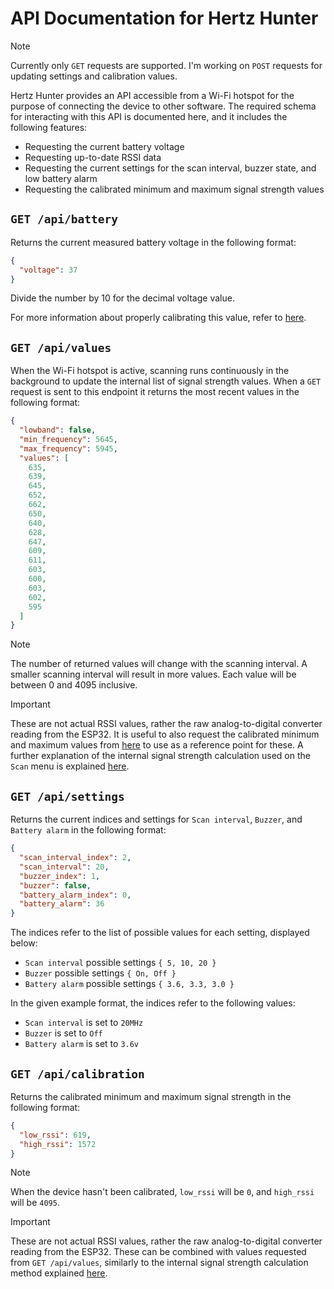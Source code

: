 # API Documentation for Hertz Hunter

> [!NOTE]
>
> Currently only `GET` requests are supported. I'm working on `POST` requests for updating settings and calibration values.

Hertz Hunter provides an API accessible from a Wi-Fi hotspot for the purpose of connecting the device to other software. The required schema for interacting with this API is documented here, and it includes the following features:

- Requesting the current battery voltage
- Requesting up-to-date RSSI data
- Requesting the current settings for the scan interval, buzzer state, and low battery alarm
- Requesting the calibrated minimum and maximum signal strength values

## `GET /api/battery`

Returns the current measured battery voltage in the following format:

```json
{
  "voltage": 37
}
```

Divide the number by 10 for the decimal voltage value.

For more information about properly calibrating this value, refer to [here](README.md#battery-calibration).

## `GET /api/values`

When the Wi-Fi hotspot is active, scanning runs continuously in the background to update the internal list of signal strength values. When a `GET` request is sent to this endpoint it returns the most recent values in the following format:

```json
{
  "lowband": false,
  "min_frequency": 5645,
  "max_frequency": 5945,
  "values": [
    635,
    639,
    645,
    652,
    662,
    650,
    640,
    628,
    647,
    609,
    611,
    603,
    600,
    603,
    602,
    595
  ]
}
```

> [!NOTE]
>
> The number of returned values will change with the scanning interval. A smaller scanning interval will result in more values. Each value will be between 0 and 4095 inclusive.

> [!IMPORTANT]
>
> These are not actual RSSI values, rather the raw analog-to-digital converter reading from the ESP32. It is useful to also request the calibrated minimum and maximum values from [here](#get-apicalibration) to use as a reference point for these. A further explanation of the internal signal strength calculation used on the `Scan` menu is explained [here](README.md#rssi-calibration).

## `GET /api/settings`

Returns the current indices and settings for `Scan interval`, `Buzzer`, and `Battery alarm` in the following format:

```json
{
  "scan_interval_index": 2,
  "scan_interval": 20,
  "buzzer_index": 1,
  "buzzer": false,
  "battery_alarm_index": 0,
  "battery_alarm": 36
}
```

The indices refer to the list of possible values for each setting, displayed below:

- `Scan interval` possible settings `{ 5, 10, 20 }`
- `Buzzer` possible settings `{ On, Off }`
- `Battery alarm` possible settings `{ 3.6, 3.3, 3.0 }`

In the given example format, the indices refer to the following values:

- `Scan interval` is set to `20MHz`
- `Buzzer` is set to `Off`
- `Battery alarm` is set to `3.6v`

## `GET /api/calibration`

Returns the calibrated minimum and maximum signal strength in the following format:

```json
{
  "low_rssi": 619,
  "high_rssi": 1572
}
```

> [!NOTE]
> 
> When the device hasn't been calibrated, `low_rssi` will be `0`, and `high_rssi` will be `4095`.

> [!IMPORTANT]
>
> These are not actual RSSI values, rather the raw analog-to-digital converter reading from the ESP32. These can be combined with values requested from `GET /api/values`, similarly to the internal signal strength calculation method explained [here](README.md#rssi-calibration).